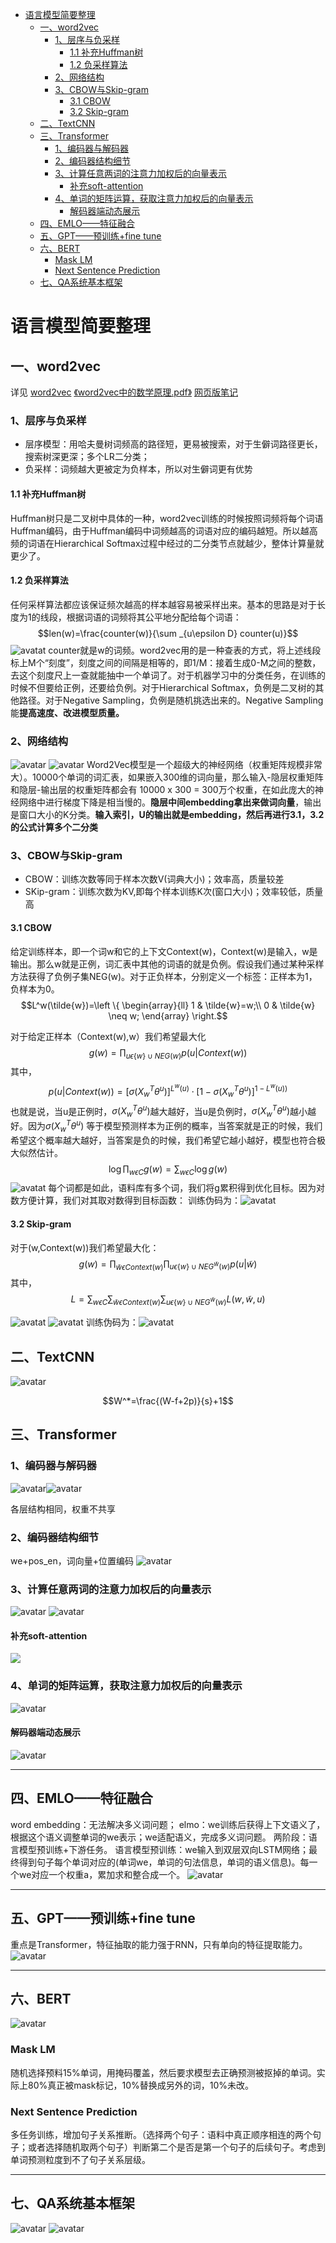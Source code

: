 <!-- TOC -->

- [语言模型简要整理](#语言模型简要整理)
    - [一、word2vec](#一word2vec)
        - [1、层序与负采样](#1层序与负采样)
            - [1.1 补充Huffman树](#11-补充huffman树)
            - [1.2 负采样算法](#12-负采样算法)
        - [2、网络结构](#2网络结构)
        - [3、CBOW与Skip-gram](#3cbow与skip-gram)
            - [3.1 CBOW](#31-cbow)
            - [3.2 Skip-gram](#32-skip-gram)
    - [二、TextCNN](#二textcnn)
    - [三、Transformer](#三transformer)
        - [1、编码器与解码器](#1编码器与解码器)
        - [2、编码器结构细节](#2编码器结构细节)
        - [3、计算任意两词的注意力加权后的向量表示](#3计算任意两词的注意力加权后的向量表示)
            - [补充soft-attention](#补充soft-attention)
        - [4、单词的矩阵运算，获取注意力加权后的向量表示](#4单词的矩阵运算获取注意力加权后的向量表示)
            - [解码器端动态展示](#解码器端动态展示)
    - [四、EMLO——特征融合](#四emlo特征融合)
    - [五、GPT——预训练+fine tune](#五gpt预训练fine-tune)
    - [六、BERT](#六bert)
        - [Mask LM](#mask-lm)
        - [Next Sentence Prediction](#next-sentence-prediction)
    - [七、QA系统基本框架](#七qa系统基本框架)

<!-- /TOC -->

# 语言模型简要整理

## 一、word2vec
详见 [word2vec](https://github.com/yuyinxiao/interview/blob/master/3_word2vec.md)
[《word2vec中的数学原理.pdf》](https://github.com/yuyinxiao/interview/blob/master/doc/word2vec-中的数学原理详解.pdf) 
[网页版笔记](http://www.hankcs.com/nlp/word2vec.html)

### 1、层序与负采样
- 层序模型：用哈夫曼树词频高的路径短，更易被搜索，对于生僻词路径更长，搜索树深更深；多个LR二分类；
- 负采样：词频越大更被定为负样本，所以对生僻词更有优势

#### 1.1 补充Huffman树
Huffman树只是二叉树中具体的一种，word2vec训练的时候按照词频将每个词语Huffman编码，由于Huffman编码中词频越高的词语对应的编码越短。所以越高频的词语在Hierarchical Softmax过程中经过的二分类节点就越少，整体计算量就更少了。

#### 1.2 负采样算法
任何采样算法都应该保证频次越高的样本越容易被采样出来。基本的思路是对于长度为1的线段，根据词语的词频将其公平地分配给每个词语：
$$len(w)=\frac{counter(w)}{\sum _{u\epsilon D} counter(u)}$$
![avatat](img/35.jpg)
counter就是w的词频。word2vec用的是一种查表的方式，将上述线段标上M个“刻度”，刻度之间的间隔是相等的，即1/M：接着生成0-M之间的整数，去这个刻度尺上一查就能抽中一个单词了。对于机器学习中的分类任务，在训练的时候不但要给正例，还要给负例。对于Hierarchical Softmax，负例是二叉树的其他路径。对于Negative Sampling，负例是随机挑选出来的。Negative Sampling能**提高速度、改进模型质量。**

### 2、网络结构
![avatar](img/w2v.jpg)
![avatar](img/sg.jpg)
Word2Vec模型是一个超级大的神经网络（权重矩阵规模非常大）。10000个单词的词汇表，如果嵌入300维的词向量，那么输入-隐层权重矩阵和隐层-输出层的权重矩阵都会有 10000 x 300 = 300万个权重，在如此庞大的神经网络中进行梯度下降是相当慢的。**隐层中间embedding拿出来做词向量**，输出是窗口大小的K分类。**输入索引，U的输出就是embedding，然后再进行3.1，3.2的公式计算多个二分类**

### 3、CBOW与Skip-gram
- CBOW：训练次数等同于样本次数V(词典大小)；效率高，质量较差
- SKip-gram：训练次数为KV,即每个样本训练K次(窗口大小)；效率较低，质量高
#### 3.1 CBOW
给定训练样本，即一个词w和它的上下文Context(w)，Context(w)是输入，w是输出。那么w就是正例，词汇表中其他的词语的就是负例。假设我们通过某种采样方法获得了负例子集NEG(w)。对于正负样本，分别定义一个标签：正样本为1，负样本为0。
$$L^w(\tilde{w})=\left \{ 
\begin{array}{ll} 
1 & \tilde{w}=w;\\ 
0 & \tilde{w} \neq w;
\end{array}
\right.$$

对于给定正样本（Context(w),w）我们希望最大化
$$g(w)=\prod _{
    u{\epsilon {\left \{ w \right \}} \cup NEG(w)}}
    p(u|Context(w))$$
其中，
$$p(u|Context(w))=[\sigma (X_w^T\theta ^u)]^{L^w(u)}\cdot [1-\sigma(X_w^T\theta ^u)]^{1-L^w(u))}$$
也就是说，当u是正例时，$\sigma (X_w^T\theta ^u)$越大越好，当u是负例时，$\sigma (X_w^T\theta ^u)$越小越好。因为$\sigma (X_w^T\theta ^u)$ 等于模型预测样本为正例的概率，当答案就是正的时候，我们希望这个概率越大越好，当答案是负的时候，我们希望它越小越好，模型也符合极大似然估计。
$$\log\prod _{w\epsilon C} g(w)=\sum _{w\epsilon C}\log g(w)$$
![avatat](img/28.jpg)
每个词都是如此，语料库有多个词，我们将g累积得到优化目标。因为对数方便计算，我们对其取对数得到目标函数：
训练伪码为：![avatat](img/30.jpg)

#### 3.2 Skip-gram
对于(w,Context(w))我们希望最大化：
$$g(w)=\prod _{\tilde{w}\epsilon Context(w)} \prod _{u\epsilon \left \{ w \right \}\cup NEG^{\tilde{w}}(w)}p(u|\tilde w)$$
其中，
$$L =\sum _{w\epsilon C} \sum _{\tilde{w}\epsilon Context(w)} \sum _{u\epsilon \left \{ w \right  \}\cup NEG^{\tilde w }(w)} L(w,\tilde w,u)$$

![avatat](img/34.jpg)
![avatat](img/33.jpg)
训练伪码为：![avatat](img/31.jpg)


## 二、TextCNN
![avatar](img/27.png)

$$W^*=\frac{(W-f+2p)}{s}+1$$

## 三、Transformer
### 1、编码器与解码器
![avatar](img/17.png)![avatar](img/16.png)

各层结构相同，权重不共享
### 2、编码器结构细节
we+pos_en，词向量+位置编码
![avatar](img/25.png)

### 3、计算任意两词的注意力加权后的向量表示
![avatar](img/25.png)
![avatar](img/22.png)

#### 补充soft-attention
![](https://upload-images.jianshu.io/upload_images/7348807-6b171e18b29f46e4.png?imageMogr2/auto-orient/strip|imageView2/2/w/235/format/webp)

### 4、单词的矩阵运算，获取注意力加权后的向量表示
![avatar](img/24.png)

#### 解码器端动态展示
![avatar](img/23.gif)

---
## 四、EMLO——特征融合
word embedding：无法解决多义词问题；
elmo：we训练后获得上下文语义了，根据这个语义调整单词的we表示；we适配语义，完成多义词问题。
两阶段：语言模型预训练+下游任务。
语言模型预训练：we输入到双层双向LSTM网络；最终得到句子每个单词对应的(单词we，单词的句法信息，单词的语义信息)。每一个we对应一个权重a，累加求和整合成一个。
![avatar](img/14.jpg)

---
## 五、GPT——预训练+fine tune
重点是Transformer，特征抽取的能力强于RNN，只有单向的特征提取能力。
![avatar](img/20.jpg)

---
## 六、BERT
![avatar](img/21.jpg)
### Mask LM
随机选择预料15%单词，用掩码覆盖，然后要求模型去正确预测被抠掉的单词。实际上80%真正被mask标记，10%替换成另外的词，10%未改。
### Next Sentence Prediction

多任务训练，增加句子关系推断。（选择两个句子：语料中真正顺序相连的两个句子；或者选择随机取两个句子）判断第二个是否是第一个句子的后续句子。考虑到单词预测粒度到不了句子关系层级。

---
## 七、QA系统基本框架
![avatar](img/18.png)
![avatar](img/19.png)
